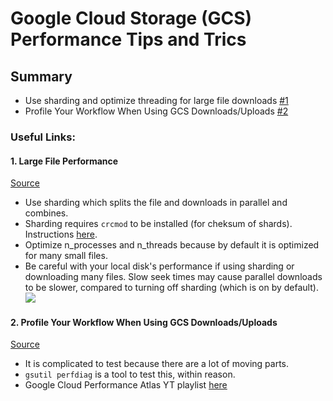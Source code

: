 # Google Cloud Storage (GCS) Performance Tips and Trics

## Summary

* Use sharding and optimize threading for large file downloads [#1](#1-large-file-performance)
* Profile Your Workflow When Using GCS Downloads/Uploads [#2](#2-profile-your-workflow-when-using-gcs-downloadsuploads)

### Useful Links:
#### 1. Large File Performance
[Source](https://medium.com/@duhroach/gcs-read-performance-of-large-files-bd53cfca4410)  
* Use sharding which splits the file and downloads in parallel and combines.
* Sharding requires `crcmod` to be installed (for cheksum of shards). Instructions [here](https://cloud.google.com/storage/docs/gsutil/addlhelp/CRC32CandInstallingcrcmod).
* Optimize n_processes and n_threads because by default it is optimized for many small files.
* Be careful with your local disk's performance if using sharding or downloading many files. Slow seek times may cause parallel downloads to be slower, compared to turning off sharding (which is on by default).
![](https://miro.medium.com/max/1400/1*uQ6h2gkUe-Z5vDg3t4Xcgg.png)

#### 2. Profile Your Workflow When Using GCS Downloads/Uploads
[Source](https://medium.com/@duhroach/google-cloud-storage-performance-4cfcec8bad72)
* It is complicated to test because there are a lot of moving parts.
* `gsutil perfdiag` is a tool to test this, within reason.
* Google Cloud Performance Atlas YT playlist [here](https://www.youtube.com/playlist?list=PLIivdWyY5sqK5zce0-fd1Vam7oPY-s_8X)
